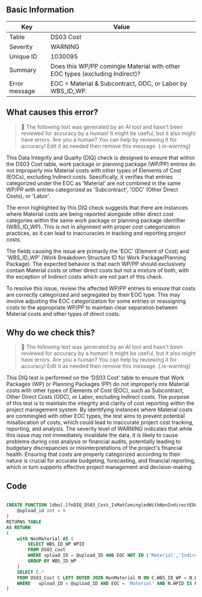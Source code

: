 ## Basic Information
| Key         | Value          |
|-------------|----------------|
| Table       | DS03 Cost |
| Severity    | WARNING |
| Unique ID   | 1030095   |
| Summary     | Does this WP/PP comingle Material with other EOC types (excluding Indirect)? |
| Error message | EOC = Material & Subcontract, ODC, or Labor by WBS_ID_WP. |

## What causes this error?

> :robot: The following text was generated by an AI tool and hasn't been reviewed for accuracy by a human! It might be useful, but it also might have errors. Are you a human? You can help by reviewing it for accuracy! Edit it as needed then remove this message.
{.is-warning}

This Data Integrity and Quality (DIQ) check is designed to ensure that within the DS03 Cost table, work package or planning package (WP/PP) entries do not improperly mix Material costs with other types of Elements of Cost (EOCs), excluding Indirect costs. Specifically, it verifies that entries categorized under the EOC as 'Material' are not combined in the same WP/PP with entries categorized as 'Subcontract', 'ODC' (Other Direct Costs), or 'Labor'. 

The error highlighted by this DIQ check suggests that there are instances where Material costs are being reported alongside other direct cost categories within the same work package or planning package identifier (WBS_ID_WP). This is not in alignment with proper cost categorization practices, as it can lead to inaccuracies in tracking and reporting project costs. 

The fields causing the issue are primarily the 'EOC' (Element of Cost) and 'WBS_ID_WP' (Work Breakdown Structure ID for Work Package/Planning Package). The expected behavior is that each WP/PP should exclusively contain Material costs or other direct costs but not a mixture of both, with the exception of Indirect costs which are not part of this check.

To resolve this issue, review the affected WP/PP entries to ensure that costs are correctly categorized and segregated by their EOC type. This may involve adjusting the EOC categorization for some entries or reassigning costs to the appropriate WP/PP to maintain clear separation between Material costs and other types of direct costs.
## Why do we check this?

> :robot: The following text was generated by an AI tool and hasn't been reviewed for accuracy by a human! It might be useful, but it also might have errors. Are you a human? You can help by reviewing it for accuracy! Edit it as needed then remove this message.
{.is-warning}

This DIQ test is performed on the 'DS03 Cost' table to ensure that Work Packages (WP) or Planning Packages (PP) do not improperly mix Material costs with other types of Elements of Cost (EOC), such as Subcontract, Other Direct Costs (ODC), or Labor, excluding Indirect costs. The purpose of this test is to maintain the integrity and clarity of cost reporting within the project management system. By identifying instances where Material costs are commingled with other EOC types, the test aims to prevent potential misallocation of costs, which could lead to inaccurate project cost tracking, reporting, and analysis. The severity level of WARNING indicates that while this issue may not immediately invalidate the data, it is likely to cause problems during cost analysis or financial audits, potentially leading to budgetary discrepancies or misinterpretations of the project's financial health. Ensuring that costs are properly categorized according to their nature is crucial for accurate budgeting, forecasting, and financial reporting, which in turn supports effective project management and decision-making.
## Code

```sql

CREATE FUNCTION [dbo].[fnDIQ_DS03_Cost_IsMatComingledWithNonIndirectEOCs] (
	@upload_id int = 0
)
RETURNS TABLE
AS RETURN
(
	with NonMaterial AS (
		SELECT WBS_ID_WP WPID
		FROM DS03_cost
		WHERE upload_ID = @upload_ID AND EOC NOT IN ('Material','Indirect') AND TRIM(ISNULL(WBS_ID_WP,'')) <> ''
		GROUP BY WBS_ID_WP
	)
	SELECT C.* 
	FROM DS03_Cost C LEFT OUTER JOIN NonMaterial N ON C.WBS_ID_WP = N.WPID
	WHERE	upload_ID = @upload_ID AND EOC = 'Material' AND N.WPID IS NOT NULL
)
```
